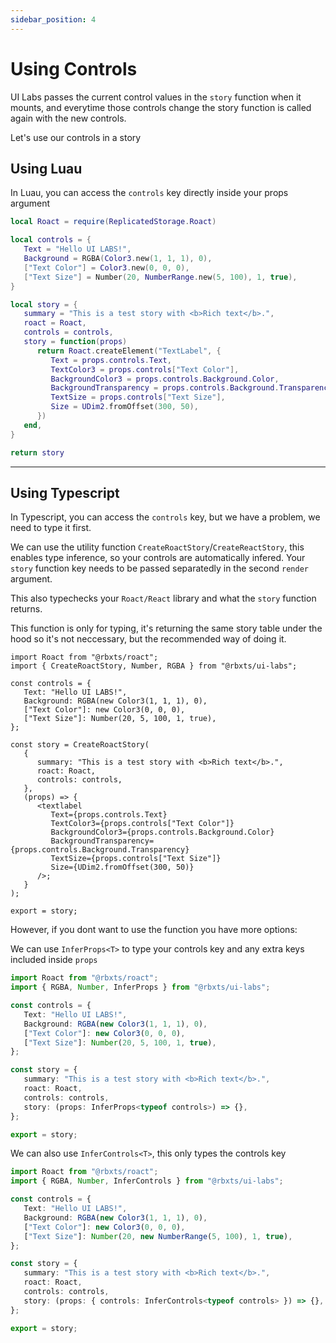 ```yaml
---
sidebar_position: 4
---
```


# Using Controls

UI Labs passes the current control values in the `story` function when it mounts, and everytime those controls change the story function is called again with the new controls.

Let's use our controls in a story

## Using Luau

In Luau, you can access the `controls` key directly inside your props argument

```lua {15-22}
local Roact = require(ReplicatedStorage.Roact)

local controls = {
   Text = "Hello UI LABS!",
   Background = RGBA(Color3.new(1, 1, 1), 0),
   ["Text Color"] = Color3.new(0, 0, 0),
   ["Text Size"] = Number(20, NumberRange.new(5, 100), 1, true),
}

local story = {
   summary = "This is a test story with <b>Rich text</b>.",
   roact = Roact,
   controls = controls,
   story = function(props)
      return Roact.createElement("TextLabel", {
         Text = props.controls.Text,
         TextColor3 = props.controls["Text Color"],
         BackgroundColor3 = props.controls.Background.Color,
         BackgroundTransparency = props.controls.Background.Transparency,
         TextSize = props.controls["Text Size"],
         Size = UDim2.fromOffset(300, 50),
      })
   end,
}

return story
```

---

## Using Typescript

In Typescript, you can access the `controls` key, but we have a problem, we need to type it first.

We can use the utility function `CreateRoactStory`/`CreateReactStory`, this enables type inference, so your controls are automatically infered.
Your `story` function key needs to be passed separatedly in the second `render` argument.

This also typechecks your `Roact/React` library and what the `story` function returns.

This function is only for typing, it's returning the same story table under the hood so it's not neccessary, but the recommended way of doing it.

```tsx
import Roact from "@rbxts/roact";
import { CreateRoactStory, Number, RGBA } from "@rbxts/ui-labs";

const controls = {
   Text: "Hello UI LABS!",
   Background: RGBA(new Color3(1, 1, 1), 0),
   ["Text Color"]: new Color3(0, 0, 0),
   ["Text Size"]: Number(20, 5, 100, 1, true),
};

const story = CreateRoactStory(
   {
      summary: "This is a test story with <b>Rich text</b>.",
      roact: Roact,
      controls: controls,
   },
   (props) => {
      <textlabel
         Text={props.controls.Text}
         TextColor3={props.controls["Text Color"]}
         BackgroundColor3={props.controls.Background.Color}
         BackgroundTransparency={props.controls.Background.Transparency}
         TextSize={props.controls["Text Size"]}
         Size={UDim2.fromOffset(300, 50)}
      />;
   }
);

export = story;
```

However, if you dont want to use the function you have more options:

We can use `InferProps<T>` to type your controls key and any extra keys included inside `props`

```ts {2,15}
import Roact from "@rbxts/roact";
import { RGBA, Number, InferProps } from "@rbxts/ui-labs";

const controls = {
   Text: "Hello UI LABS!",
   Background: RGBA(new Color3(1, 1, 1), 0),
   ["Text Color"]: new Color3(0, 0, 0),
   ["Text Size"]: Number(20, 5, 100, 1, true),
};

const story = {
   summary: "This is a test story with <b>Rich text</b>.",
   roact: Roact,
   controls: controls,
   story: (props: InferProps<typeof controls>) => {},
};

export = story;
```

We can also use `InferControls<T>`, this only types the controls key

```ts {2,15}
import Roact from "@rbxts/roact";
import { RGBA, Number, InferControls } from "@rbxts/ui-labs";

const controls = {
   Text: "Hello UI LABS!",
   Background: RGBA(new Color3(1, 1, 1), 0),
   ["Text Color"]: new Color3(0, 0, 0),
   ["Text Size"]: Number(20, new NumberRange(5, 100), 1, true),
};

const story = {
   summary: "This is a test story with <b>Rich text</b>.",
   roact: Roact,
   controls: controls,
   story: (props: { controls: InferControls<typeof controls> }) => {},
};

export = story;
```
